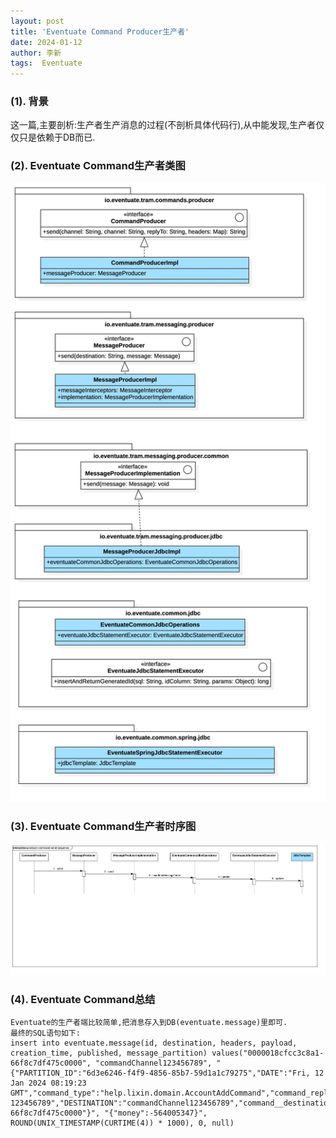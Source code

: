 ```yaml
---
layout: post
title: 'Eventuate Command Producer生产者' 
date: 2024-01-12
author: 李新
tags:  Eventuate
---
```


### (1). 背景

这一篇,主要剖析:生产者生产消息的过程(不剖析具体代码行),从中能发现,生产者仅仅只是依赖于DB而已. 

### (2). Eventuate Command生产者类图

![Eventuate Command生产者类图](/assets/eventuate/imgs/producer-command-send.jpg)

### (3). Eventuate Command生产者时序图

![Eventuate Command生产者时序图](/assets/eventuate/imgs/producer-command-send-sequence.jpg)

### (4). Eventuate Command总结
```
Eventuate的生产者端比较简单,把消息存入到DB(eventuate.message)里即可. 
最终的SQL语句如下: 
insert into eventuate.message(id, destination, headers, payload, creation_time, published, message_partition) values("0000018cfcc3c8a1-66f8c7df475c0000", "commandChannel123456789", "{"PARTITION_ID":"6d3e6246-f4f9-4856-85b7-59d1a1c79275","DATE":"Fri, 12 Jan 2024 08:19:23 GMT","command_type":"help.lixin.domain.AccountAddCommand","command_reply_to":"replyChannel-123456789","DESTINATION":"commandChannel123456789","command__destination":"commandChannel123456789","ID":"0000018cfcc3c8a1-66f8c7df475c0000"}", "{"money":-564005347}", ROUND(UNIX_TIMESTAMP(CURTIME(4)) * 1000), 0, null)
```
